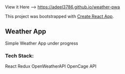 View it Here --> https://adeel3786.github.io/weather-pwa

This project was bootstrapped with [Create React App](https://github.com/facebook/create-react-app).

## Weather App

Simple Weather App under progress

### Tech Stack:
React
Redux
OpenWeatherAPI
OpenCage API
